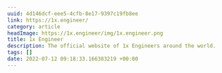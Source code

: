 ```yaml
---
uuid: 4d146dcf-eee5-4cfb-8e17-9397c19fb8ee
link: https://1x.engineer/
category: article
headImage: https://1x.engineer/img/1x.engineer.png
title: 1x Engineer
description: The official website of 1x Engineers around the world.
tags: []
date: 2022-07-12 09:18:33.166383219 +00:00
---
```

